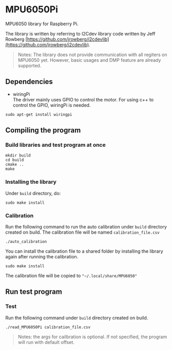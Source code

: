 # MPU6050Pi

MPU6050 library for Raspberry Pi.

The library is written by referring to I2Cdev library code written by Jeff Rowberg [https://github.com/jrowberg/i2cdevlib](https://github.com/jrowberg/i2cdevlib).

> Notes: The library does not provide communication with all regiters on MPU6050 yet.
However, basic usages and DMP feature are already supported.

## Dependencies
- wiringPi
<br>The driver mainly uses GPIO to control the motor. For using c++ to control the GPIO, wiringPi is needed.
```
sudo apt-get install wiringpi
```

## Compiling the program
### Build libraries and test program at once
```
mkdir build
cd build
cmake ..
make
```

### Installing the library
Under `build` directory, do:
```
sudo make install
```

### Calibration
Run the following command to run the auto calibration under `build` directory created on build. The calibration file will be named `calibration_file.csv`
```
./auto_calibration
```
You can install the calibration file to a shared folder by installing the library again after running the calibration.
```
sudo make install
```
The calibration file will be copied to `"~/.local/share/MPU6050"`

## Run test program
### Test
Run the following command under `build` directory created on build.
```
./read_MPU6050Pi calibration_file.csv
```
> Notes: the args for cailbration is optional. If not specified, the program will run with default offset.